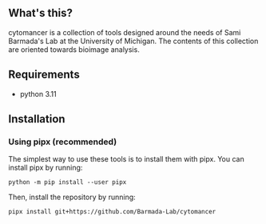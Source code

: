 ## What's this?

cytomancer is a collection of tools designed around the needs of Sami Barmada's Lab at the University of Michigan. The contents of this collection are oriented towards bioimage analysis.

## Requirements

  - python 3.11

## Installation

### Using pipx (recommended)

The simplest way to use these tools is to install them with pipx. You can install pipx by running:

    python -m pip install --user pipx

Then, install the repository by running:

    pipx install git+https://github.com/Barmada-Lab/cytomancer
